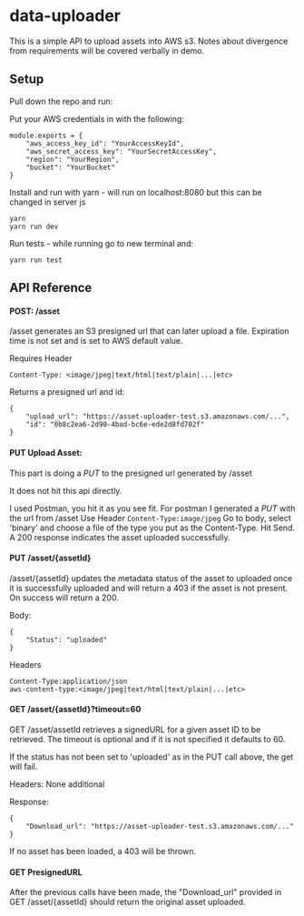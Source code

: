 # data-uploader

This is a simple API to upload assets into AWS s3. Notes about divergence from requirements will be covered verbally in demo. 

## Setup
Pull down the repo and run: 

Put your AWS credentials in with the following: 

```
module.exports = {
    "aws_access_key_id": "YourAccessKeyId",
    "aws_secret_access_key": "YourSecretAccessKey",
    "region": "YourRegion", 
    "bucket": "YourBucket"
}
```

Install and run with yarn - will run on localhost:8080 but this can be changed in server js
```
yarn
yarn run dev
```
Run tests - while running go to new terminal and: 
```
yarn run test
```

## API Reference
#### POST: /asset
/asset generates an S3 presigned url that can later upload a file. Expiration time is not set and is set to AWS default value. 

Requires Header 
```
Content-Type: <image/jpeg|text/html|text/plain|...|etc>
```

Returns a presigned url and id: 
```
{
    "upload_url": "https://asset-uploader-test.s3.amazonaws.com/...",
    "id": "0b8c2ea6-2d90-4bad-bc6e-ede2d8fd702f"
}
```

#### PUT Upload Asset: 
This part is doing a *PUT* to the presigned url generated by /asset

It does not hit this api directly.

I used Postman, you hit it as you see fit. 
For postman I generated a *PUT* with the url from /asset
Use Header ```Content-Type:image/jpeg```
Go to body, select 'binary' and choose a file of the type you put as the Content-Type.
Hit Send. A 200 response indicates the asset uploaded successfully. 

#### PUT /asset/{assetId}
/asset/{assetId} updates the metadata status of the asset to uploaded once it is successfully uploaded and will return a 403 if the asset is not present. On success will return a 200. 

Body: 
```
{
    "Status": "uploaded"
}
```

Headers
```
Content-Type:application/json
aws-content-type:<image/jpeg|text/html|text/plain|...|etc>
```

#### GET /asset/{assetId}?timeout=60
GET /asset/assetId retrieves a signedURL for a given asset ID to be retrieved. The timeout is optional and if it is not specified it defaults to 60. 

If the status has not been set to 'uploaded' as in the PUT call above, the get will fail. 

Headers: None additional

Response: 
```
{
    "Download_url": "https://asset-uploader-test.s3.amazonaws.com/..."
}
```

If no asset has been loaded, a 403 will be thrown. 

#### GET PresignedURL
After the previous calls have been made, the "Download_url" provided in GET /asset/{assetId} should return the original asset uploaded.
